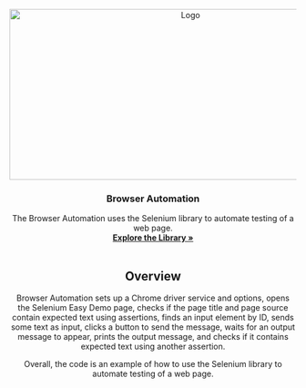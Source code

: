 <!-- PROJECT LOGO -->
<br />
<div align="center">
    <img src="https://enterprisersproject.com/sites/default/files/styles/google_discover/public/2021-09/cio_automation_ai.png?itok=2pEK6AMq" alt="Logo" width="620" height="300">
  </a>

  <h3 align="center">Browser Automation</h3>

  <p align="center">
    The Browser Automation uses the Selenium library to automate testing of a web page.
    <br />
    <a href="https://selenium-python.readthedocs.io/index.html"><strong>Explore the Library »</strong></a>
    <br />
    <br />
    
  </p>
  
  <h2 align="center"><a>Overview</a></h2>

  <p align="center">
   Browser Automation sets up a Chrome driver service and options, opens the Selenium Easy Demo page, checks if the page title and page source contain expected text using assertions, finds an input element by ID, sends some text as input, clicks a button to send the message, waits for an output message to appear, prints the output message, and checks if it contains expected text using another assertion.

Overall, the code is an example of how to use the Selenium library to automate testing of a web page.
    <br />
        <br />
      </p>
    
